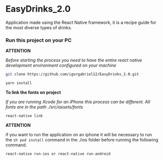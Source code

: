# EasyDrinks_2.0

Application made using the React Native framework, it is a recipe guide for the most diverse types of drinks.

### Run this project on your PC

**ATTENTION**

_Before starting the process you need to have the entire react native development environment configured on your machine_

```sh
git clone https://github.com/igorgabriel12/EasyDrinks_2.0.git
```

```sh
yarn install
```

**To link the fonts on project**

_If you are running Xcode for an iPhone this process can be different. All fonts are in the path ./src/assets/fonts_

```sh
react-native link
```

**ATTENTION**

if you want to run the application on an iphone it will be necessary to run the `sh pod install` command in the ./ios folder before running the following command.

```sh
react-native run-ios or react-native run-android
```
